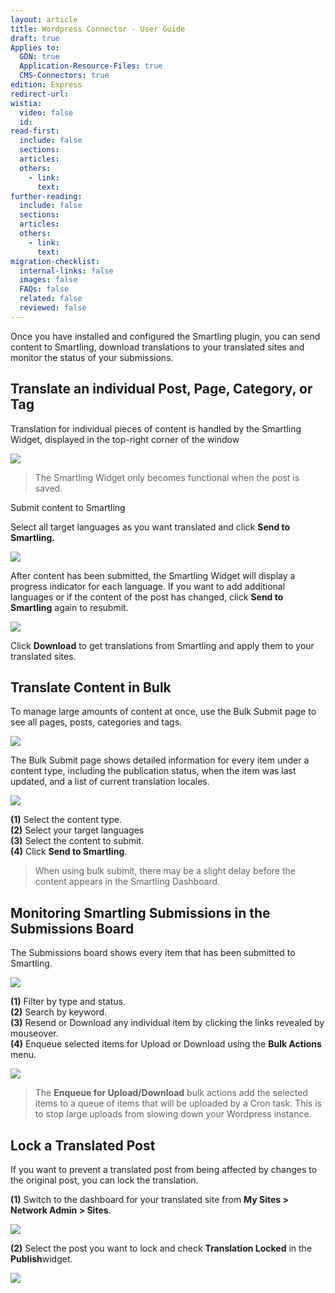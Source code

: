```yaml
---
layout: article
title: Wordpress Connector - User Guide
draft: true
Applies to:
  GDN: true
  Application-Resource-Files: true
  CMS-Connectors: true
edition: Express
redirect-url:
wistia:
  video: false
  id:
read-first:
  include: false
  sections:
  articles:
  others:
    - link:
      text:
further-reading:
  include: false
  sections:
  articles:
  others:
    - link:
      text:
migration-checklist:
  internal-links: false
  images: false
  FAQs: false
  related: false
  reviewed: false
---
```



Once you have installed and configured the Smartling plugin, you can send content to Smartling, download translations to your translated sites and monitor the status of your submissions.

## Translate an individual Post, Page, Category, or Tag

Translation for individual pieces of content is handled by the Smartling Widget, displayed in the top-right corner of the window

![](/hc/en-us/article_attachments/201847587/Edit_Post___My_personal_site___WordPress.png)

> The Smartling Widget only becomes functional when the post is saved.

Submit content to Smartling

Select all target languages as you want translated and click **Send to Smartling.**

![](/hc/en-us/article_attachments/201519328/2bdcc9ce-d95e-11e4-8ad5-a40f3492135b_png__999_907_.png)

After content has been submitted, the Smartling Widget will display a progress indicator for each language. If you want to add additional languages or if the content of the post has changed, click **Send to Smartling** again to resubmit.

![](/hc/en-us/article_attachments/201519338/88ae825a-d95e-11e4-8338-783a32b33686_png__996_903_.png)

Click **Download** to get translations from Smartling and apply them to your translated sites.

## Translate Content in Bulk

To manage large amounts of content at once, use the Bulk Submit page to see all pages, posts, categories and tags.

![](/hc/en-us/article_attachments/201519358/d0550700-d95e-11e4-9b7e-4845cc92c1aa_png__328_199_.png)

The Bulk Submit page shows detailed information for every item under a content type, including the publication status, when the item was last updated, and a list of current translation locales.

![](/hc/en-us/article_attachments/201519388/425bc3de-d95f-11e4-956d-f3270881fa93_png__994_675_.png)  

**(1)** Select the content type.  
**(2)** Select your target languages  
**(3)** Select the content to submit.  
**(4)** Click **Send to Smartling**.

>  When using bulk submit, there may be a slight delay before the content appears in the Smartling Dashboard.

## Monitoring Smartling Submissions in the Submissions Board

The Submissions board shows every item that has been submitted to Smartling.

![](/hc/en-us/article_attachments/201519418/Posts___My_personal_site___WordPress.png)

**(1)** Filter by type and status.  
**(2)** Search by keyword.  
**(3)** Resend or Download any individual item by clicking the links revealed by mouseover.  
**(4)** Enqueue selected items for Upload or Download using the **Bulk Actions** menu.

![](/hc/en-us/article_attachments/201519438/Submissions_Board___My_personal_site___WordPress.png)

> The **Enqueue for Upload/Download** bulk actions add the selected items to a queue of items that will be uploaded by a Cron task. This is to stop large uploads from slowing down your Wordpress instance.

## Lock a Translated Post

If you want to prevent a translated post from being affected by changes to the original post, you can lock the translation.

**(1)** Switch to the dashboard for your translated site from **My Sites > Network Admin > Sites**.

![](/hc/en-us/article_attachments/202278137/Sites___Network_Admin__Smartling_Sites___WordPress.png)

**(2)** Select the post you want to lock and check **Translation Locked** in the **Publish**widget.

![](/hc/en-us/article_attachments/202352298/Edit_Post___My_french_company_site___WordPress.png)